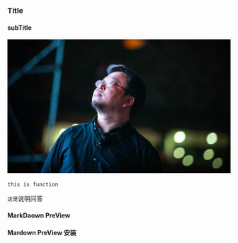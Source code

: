 ### Title

#### subTitle

![](image/timg.jpeg)

	this is function

`这是`说明问答

#### MarkDaown PreView

#### Mardown PreView 安装